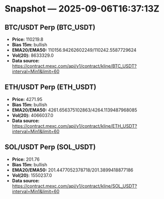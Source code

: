 # Snapshot — 2025-09-06T16:37:13Z

## BTC/USDT Perp (BTC_USDT)
- **Price:** 110219.8
- **Bias 15m:** bullish
- **EMA20/EMA50:** 110156.94262602249/110242.5587729624
- **Vol(20):** 8633329.0
- **Data source:** https://contract.mexc.com/api/v1/contract/kline/BTC_USDT?interval=Min1&limit=60

## ETH/USDT Perp (ETH_USDT)
- **Price:** 4271.95
- **Bias 15m:** bullish
- **EMA20/EMA50:** 4261.656375102863/4264.1139487968085
- **Vol(20):** 4066037.0
- **Data source:** https://contract.mexc.com/api/v1/contract/kline/ETH_USDT?interval=Min1&limit=60

## SOL/USDT Perp (SOL_USDT)
- **Price:** 201.76
- **Bias 15m:** bullish
- **EMA20/EMA50:** 201.4477052378718/201.3899418877186
- **Vol(20):** 1550237.0
- **Data source:** https://contract.mexc.com/api/v1/contract/kline/SOL_USDT?interval=Min1&limit=60

